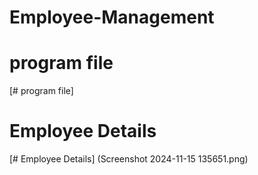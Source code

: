 # Employee-Management
# program file
[# program file] 
# Employee Details 
[# Employee Details] (Screenshot 2024-11-15 135651.png)
